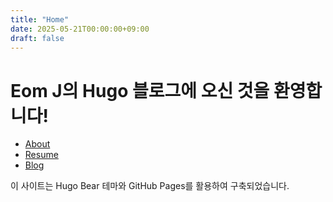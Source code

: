 ```yaml
---
title: "Home"
date: 2025-05-21T00:00:00+09:00
draft: false
---
```


# Eom J의 Hugo 블로그에 오신 것을 환영합니다!


- [About](/about/)
- [Resume](/resume/)
- [Blog](/blog/)

이 사이트는 Hugo Bear 테마와 GitHub Pages를 활용하여 구축되었습니다.
